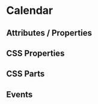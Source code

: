 # Calendar

## Attributes / Properties

<attribute-docs tag="ks-calendar" />

## CSS Properties

<css-prop-docs tag="ks-calendar" />

## CSS Parts

<css-parts-docs tag="ks-calendar" />

## Events

<events-docs tag="ks-calendar" />